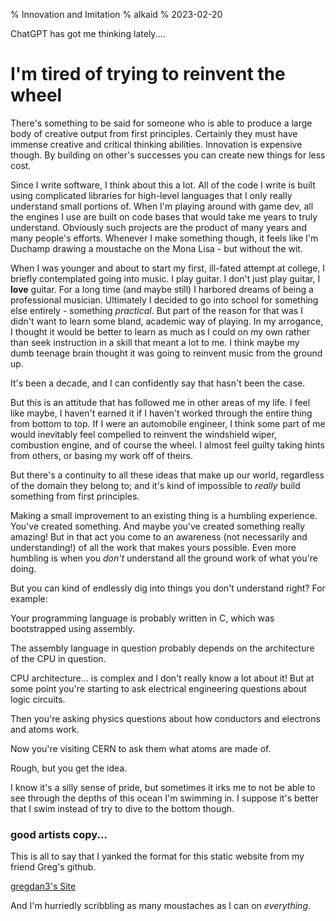 % Innovation and Imitation
% alkaid
% 2023-02-20


ChatGPT has got me thinking lately....

# I'm tired of trying to reinvent the wheel

There's something to be said for someone who is able to produce a large
body of creative output from first principles. Certainly they must have
immense creative and critical thinking abilities. Innovation is expensive though.
By building on other's successes you can create new things for less cost.


Since I write software, I think about this a lot. All of the code I write
is built using complicated libraries for high-level languages that I only 
really understand small portions of. When I'm playing around with game dev,
all the engines I use are built on code bases that would take me years 
to truly understand. Obviously such projects are the product of many 
years and many people's efforts. Whenever I make something though, it feels like
I'm Duchamp drawing a moustache on the Mona Lisa - but without the wit.


When I was younger and about to start my first, ill-fated attempt at college, I
briefly contemplated going into music. I play guitar. I don't just play guitar, 
I **love** guitar. For a long time (and maybe still) I harbored dreams of being
a professional musician. Ultimately I decided to go into school for something else
entirely - something *practical*. But part of the reason for that was 
I didn't want to learn some bland, academic way of playing. In my arrogance, I thought
it would be better to learn as much as I could on my own rather than seek instruction
in a skill that meant a lot to me. I think maybe my dumb teenage brain thought
it was going to reinvent music from the ground up.


It's been a decade, and I can confidently say that hasn't been the case.


But this is an attitude that has followed me in other areas of my life.
I feel like maybe, I haven't earned it if I haven't worked through
the entire thing from bottom to top. If I were an automobile engineer, I
think some part of me would inevitably feel compelled to reinvent the 
windshield wiper, combustion engine, and of course the wheel. I almost
feel guilty taking hints from others, or basing my work off of theirs.


But there's a continuity to all these ideas that make up our world, regardless
of the domain they belong to; and it's kind of impossible to *really* build
something from first principles.


Making a small improvement to an existing thing is a humbling experience.
You've created something. And maybe you've created something really amazing!
But in that act you come to an awareness (not necessarily and understanding!)
of all the work that makes yours possible. Even more humbling is when you 
*don't* understand all the ground work of what you're doing.


But you can kind of endlessly dig into things you don't understand right? 
For example:

Your programming language is probably written in C,
which was bootstrapped using assembly. 

The assembly language in question probably depends on 
the architecture of the CPU in question.

CPU architecture... is complex and I don't really know
a lot about it! But at some point you're starting to ask 
electrical engineering questions about logic circuits.

Then you're asking physics questions about how conductors and
electrons and atoms work.

Now you're visiting CERN to ask them what atoms are made of.

Rough, but you get the idea.



I know it's a silly sense of pride, but sometimes it irks me to not be able to see
through the depths of this ocean I'm swimming in. I suppose it's better
that I swim instead of try to dive to the bottom though.


### good artists copy... 

This is all to say that I yanked the format for this static website
from my friend Greg's github.

[gregdan3's Site](https://github.com/gregdan3/gregdan3.github.io)

And I'm hurriedly scribbling as many moustaches as I can on *everything*.

